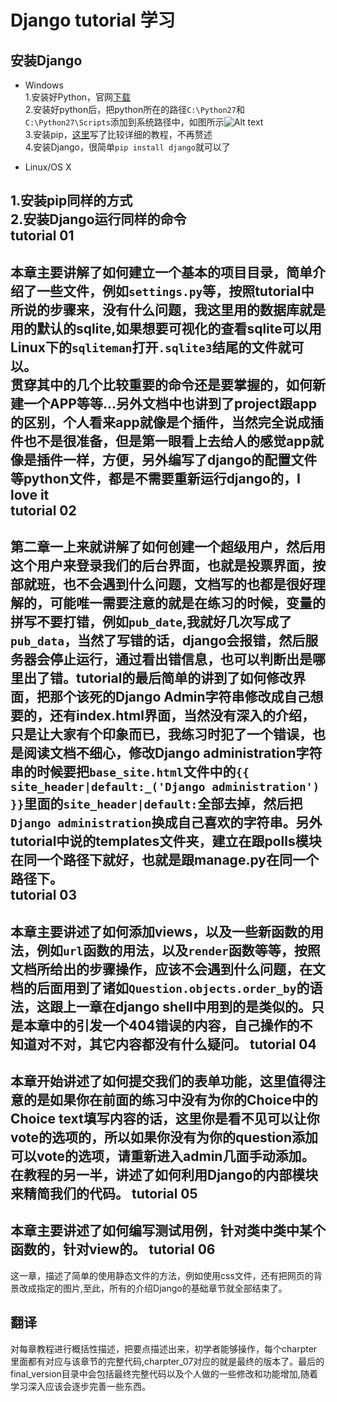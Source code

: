 Django tutorial 学习
===========================

安装Django  
---------------------------
* Windows  
1.安装好Python，官网[下载](https://www.python.org/downloads/)  
2.安装好python后，把python所在的路径`C:\Python27`和`C:\Python27\Scripts`添加到系统路径中，如图所示![Alt text](https://raw.githubusercontent.com/tolerious/django/master/resource/system_path.jpg)  
3.安装pip，[这里](http://pip.readthedocs.org/en/latest/installing.html)写了比较详细的教程，不再赘述  
4.安装Django，很简单`pip install django`就可以了  

* Linux/OS X  

1.安装pip同样的方式  
2.安装Django运行同样的命令  
tutorial 01  
---------------------------  
本章主要讲解了如何建立一个基本的项目目录，简单介绍了一些文件，例如`settings.py`等，按照tutorial中所说的步骤来，没有什么问题，我这里用的数据库就是用的默认的sqlite,如果想要可视化的查看sqlite可以用Linux下的`sqliteman`打开`.sqlite3`结尾的文件就可以。  
贯穿其中的几个比较重要的命令还是要掌握的，如何新建一个APP等等...另外文档中也讲到了project跟app的区别，个人看来app就像是个插件，当然完全说成插件也不是很准备，但是第一眼看上去给人的感觉app就像是插件一样，方便，另外编写了django的配置文件等python文件，都是不需要重新运行django的，I love it  
tutorial 02  
---------------------------
第二章一上来就讲解了如何创建一个超级用户，然后用这个用户来登录我们的后台界面，也就是投票界面，按部就班，也不会遇到什么问题，文档写的也都是很好理解的，可能唯一需要注意的就是在练习的时候，变量的拼写不要打错，例如`pub_date`,我就好几次写成了`pub_data`，当然了写错的话，django会报错，然后服务器会停止运行，通过看出错信息，也可以判断出是哪里出了错。tutorial的最后简单的讲到了如何修改界面，把那个该死的Django Admin字符串修改成自己想要的，还有index.html界面，当然没有深入的介绍，只是让大家有个印象而已，我练习时犯了一个错误，也是阅读文档不细心，修改Django administration字符串的时候要把`base_site.html`文件中的`{{ site_header|default:_('Django administration') }}`里面的`site_header|default:`全部去掉，然后把`Django administration`换成自己喜欢的字符串。另外tutorial中说的templates文件夹，建立在跟polls模块在同一个路径下就好，也就是跟manage.py在同一个路径下。  
tutorial 03
---------------------------
本章主要讲述了如何添加views，以及一些新函数的用法，例如`url`函数的用法，以及`render`函数等等，按照文档所给出的步骤操作，应该不会遇到什么问题，在文档的后面用到了诸如`Question.objects.order_by`的语法，这跟上一章在django shell中用到的是类似的。只是本章中的引发一个404错误的内容，自己操作的不知道对不对，其它内容都没有什么疑问。
tutorial 04
---------------------------  
本章开始讲述了如何提交我们的表单功能，这里值得注意的是如果你在前面的练习中没有为你的Choice中的Choice text填写内容的话，这里你是看不见可以让你vote的选项的，所以如果你没有为你的question添加可以vote的选项，请重新进入admin几面手动添加。在教程的另一半，讲述了如何利用Django的内部模块来精简我们的代码。
tutorial 05
---------------------------  
本章主要讲述了如何编写测试用例，针对类中类中某个函数的，针对view的。
tutorial 06
---------------------------  
这一章，描述了简单的使用静态文件的方法，例如使用css文件，还有把网页的背景改成指定的图片,至此，所有的介绍Django的基础章节就全部结束了。

翻译  
---------------------------  
对每章教程进行概括性描述，把要点描述出来，初学者能够操作，每个charpter里面都有对应与该章节的完整代码,charpter_07对应的就是最终的版本了。最后的final_version目录中会包括最终完整代码以及个人做的一些修改和功能增加,随着学习深入应该会逐步完善一些东西。  


